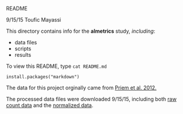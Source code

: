 README

9/15/15 Toufic Mayassi

This directory contains info for the **almetrics** study, _including_:   

* data files  
* scripts  
* results  

To view this README, type `cat README.md`

```
install.packages("markdown")
```

The data for this project orginally came from [Priem et al. 2012.](http://espn.go.com)

The processed data files were downloaded 9/15/15, including both [raw count data][link1] and the [normalized data][link2].

[link1]: http://nfl.com
[link2]: http://espnfc.com
